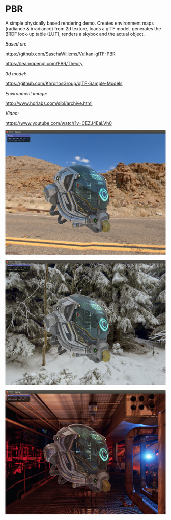 # PBR

A simple physically based rendering demo. Creates environment maps (radiance & irradiance) from 2d texture, loads a glTF model, generates the BRDF look-up table (LUT), renders a skybox and the actual object.

*Based on:*

https://github.com/SaschaWillems/Vulkan-glTF-PBR

https://learnopengl.com/PBR/Theory

*3d model:*

https://github.com/KhronosGroup/glTF-Sample-Models

*Environment image:*

http://www.hdrlabs.com/sibl/archive.html

*Video:*

https://www.youtube.com/watch?v=CEZJ4EaLVh0

![shot1](screenshots/1.png?raw=true "1")

![shot1](screenshots/2.png?raw=true "2")

![shot1](screenshots/3.png?raw=true "3")